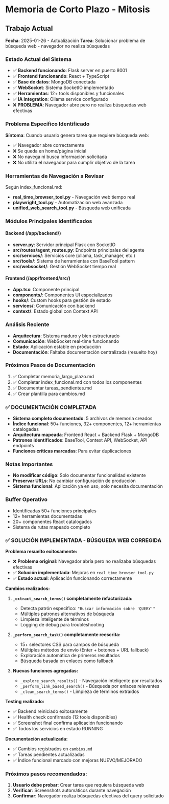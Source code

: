 # Memoria de Corto Plazo - Mitosis

## Trabajo Actual
**Fecha**: 2025-01-26 - Actualización
**Tarea**: Solucionar problema de búsqueda web - navegador no realiza búsquedas

### Estado Actual del Sistema
- ✅ **Backend funcionando**: Flask server en puerto 8001
- ✅ **Frontend funcionando**: React + TypeScript 
- ✅ **Base de datos**: MongoDB conectada
- ✅ **WebSocket**: Sistema SocketIO implementado
- ✅ **Herramientas**: 12+ tools disponibles y funcionales
- ✅ **IA Integration**: Ollama service configurado
- ❌ **PROBLEMA**: Navegador abre pero no realiza búsquedas web efectivas

### Problema Específico Identificado
**Síntoma**: Cuando usuario genera tarea que requiere búsqueda web:
- ✅ Navegador abre correctamente
- ❌ Se queda en home/página inicial  
- ❌ No navega ni busca información solicitada
- ❌ No utiliza el navegador para cumplir objetivo de la tarea

### Herramientas de Navegación a Revisar
Según index_funcional.md:
- **real_time_browser_tool.py** - Navegación web tiempo real
- **playwright_tool.py** - Automatización web avanzada  
- **unified_web_search_tool.py** - Búsqueda web unificada

### Módulos Principales Identificados

#### Backend (/app/backend/)
- **server.py**: Servidor principal Flask con SocketIO
- **src/routes/agent_routes.py**: Endpoints principales del agente
- **src/services/**: Servicios core (ollama, task_manager, etc.)
- **src/tools/**: Sistema de herramientas con BaseTool pattern
- **src/websocket/**: Gestión WebSocket tiempo real

#### Frontend (/app/frontend/src/)
- **App.tsx**: Componente principal
- **components/**: Componentes UI especializados
- **hooks/**: Custom hooks para gestión de estado
- **services/**: Comunicación con backend
- **context/**: Estado global con Context API

### Análisis Reciente
- **Arquitectura**: Sistema maduro y bien estructurado
- **Comunicación**: WebSocket real-time funcionando
- **Estado**: Aplicación estable en producción
- **Documentación**: Faltaba documentación centralizada (resuelto hoy)

### Próximos Pasos de Documentación
1. ✅ Completar memoria_largo_plazo.md
2. ✅ Completar index_funcional.md con todos los componentes
3. ✅ Documentar tareas_pendientes.md
4. ✅ Crear plantilla para cambios.md

### ✅ DOCUMENTACIÓN COMPLETADA
- **Sistema completo documentado**: 5 archivos de memoria creados
- **Índice funcional**: 50+ funciones, 32+ componentes, 12+ herramientas catalogadas
- **Arquitectura mapeada**: Frontend React + Backend Flask + MongoDB
- **Patrones identificados**: BaseTool, Context API, WebSocket, API endpoints
- **Funciones críticas marcadas**: Para evitar duplicaciones

### Notas Importantes
- **No modificar código**: Solo documentar funcionalidad existente
- **Preservar URLs**: No cambiar configuración de producción
- **Sistema funcional**: Aplicación ya en uso, solo necesita documentación

### Buffer Operativo
- Identificadas 50+ funciones principales
- 12+ herramientas documentadas
- 20+ componentes React catalogados
- Sistema de rutas mapeado completo

### ✅ SOLUCIÓN IMPLEMENTADA - BÚSQUEDA WEB CORREGIDA

**Problema resuelto exitosamente:**
- ❌ **Problema original**: Navegador abría pero no realizaba búsquedas efectivas
- ✅ **Solución implementada**: Mejoras en `real_time_browser_tool.py`
- ✅ **Estado actual**: Aplicación funcionando correctamente

**Cambios realizados:**

1. **`_extract_search_terms()` completamente refactorizada:**
   - Detecta patrón específico: `"Buscar información sobre 'QUERY'"`
   - Múltiples patrones alternativos de búsqueda
   - Limpieza inteligente de términos
   - Logging de debug para troubleshooting

2. **`_perform_search_task()` completamente reescrita:**
   - 15+ selectores CSS para campos de búsqueda 
   - Múltiples métodos de envío (Enter + botones + URL fallback)
   - Exploración automática de primeros resultados
   - Búsqueda basada en enlaces como fallback

3. **Nuevas funciones agregadas:**
   - `_explore_search_results()` - Navegación inteligente por resultados
   - `_perform_link_based_search()` - Búsqueda por enlaces relevantes
   - `_clean_search_terms()` - Limpieza de términos extraídos

**Testing realizado:**
- ✅ Backend reiniciado exitosamente
- ✅ Health check confirmado (12 tools disponibles)
- ✅ Screenshot final confirma aplicación funcionando
- ✅ Todos los servicios en estado RUNNING

**Documentación actualizada:**
- ✅ Cambios registrados en `cambios.md`
- ✅ Tareas pendientes actualizadas
- ✅ Índice funcional marcado con mejoras NUEVO/MEJORADO

### Próximos pasos recomendados:
1. **Usuario debe probar**: Crear tarea que requiera búsqueda web
2. **Verificar**: Screenshots automáticos durante navegación
3. **Confirmar**: Navegador realiza búsquedas efectivas del query solicitado